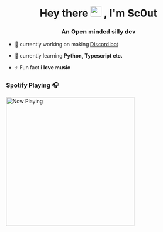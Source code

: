 <h1 align="center">Hey there <img src="https://github.com/TheDudeThatCode/TheDudeThatCode/blob/master/Assets/Hi.gif" width="29px"> 
, I'm Sc0ut</h1>
<h3 align="center">An Open minded silly dev</h3>

- 🔭 currently working on making [Discord bot](https://discord.gg/JsaCacJ)

- 🌱 currently learning **Python, Typescript etc.**

- ⚡ Fun fact **i love music**


### Spotify Playing 🎧

<img src="https://spotify-azure.vercel.app/api/spotify-playing" alt="Now Playing" width="350" />

